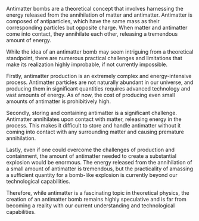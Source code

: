 Antimatter bombs are a theoretical concept that involves harnessing the energy released
  from the annihilation of matter and antimatter. Antimatter is composed of antiparticles,
  which have the same mass as their corresponding particles but opposite charge.
  When matter and antimatter come into contact, they annihilate each other, releasing a tremendous amount of energy.

While the idea of an antimatter bomb may seem intriguing from a theoretical standpoint,
  there are numerous practical challenges and limitations that make its realization highly improbable,
  if not currently impossible.

Firstly, antimatter production is an extremely complex and energy-intensive process.
  Antimatter particles are not naturally abundant in our universe,
  and producing them in significant quantities requires advanced technology and vast amounts of energy.
  As of now, the cost of producing even small amounts of antimatter is prohibitively high.

Secondly, storing and containing antimatter is a significant challenge.
  Antimatter annihilates upon contact with matter, releasing energy in the process.
  This makes it difficult to store and handle antimatter without it coming into contact with any surrounding matter
  and causing premature annihilation.

Lastly, even if one could overcome the challenges of production and containment,
  the amount of antimatter needed to create a substantial explosion would be enormous.
  The energy released from the annihilation of a small amount of antimatter is tremendous,
  but the practicality of amassing a sufficient quantity for a bomb-like explosion
  is currently beyond our technological capabilities.

Therefore, while antimatter is a fascinating topic in theoretical physics, the creation of an antimatter bomb
  remains highly speculative and is far from becoming a reality with our current understanding and
  technological capabilities.
